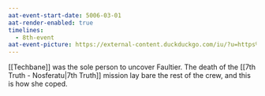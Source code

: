```yaml
---
aat-event-start-date: 5006-03-01
aat-render-enabled: true
timelines:
  - 8th-event
aat-event-picture: https://external-content.duckduckgo.com/iu/?u=https%3A%2F%2Finsider.si.edu%2Fwp-content%2Fuploads%2F2014%2F06%2FBradypus.jpg&f=1&nofb=1&ipt=8cc58d8e9a5e77e59c31f4ff8c35f53b1e7ad79f69200c45b1f0c02b26e7b0ef&ipo=images
---
```

[[Techbane]] was the sole person to uncover Faultier. The death of the [[7th Truth - Nosferatu|7th Truth]] mission lay bare the rest of the crew, and this is how she coped.